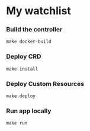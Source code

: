 # My watchlist

### Build the controller

```
make docker-build
```

### Deploy CRD

```
make install
```

### Deploy Custom Resources

```
make deploy
```

### Run app locally

```
make run
```
